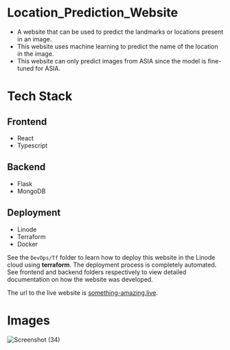 # Location_Prediction_Website

- A website that can be used to predict the landmarks or locations present in an image.
- This website uses machine learning to predict the name of the location in the image.
- This website can only predict images from ASIA since the model is fine-tuned for ASIA.

# Tech Stack

## Frontend

- React
- Typescript

## Backend

- Flask
- MongoDB

## Deployment

- Linode
- Terraform
- Docker

See the `DevOps/Tf` folder to learn how to deploy this website in the Linode cloud using **terraform**. The deployment process is completely automated.
See frontend and backend folders respectively to view detailed documentation on how the website was developed.

The url to the live website is [something-amazing.live](http://something-amazing.live:8080/).

# Images
![Screenshot (34)](https://user-images.githubusercontent.com/90249023/176860379-dc5a9e48-265c-44ee-9bcc-5ec708302e85.png)

